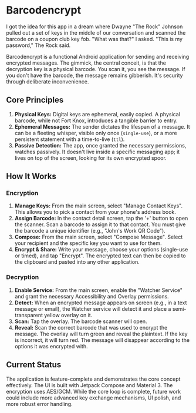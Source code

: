 # Barcodencrypt

I got the idea for this app in a dream where Dwayne "The Rock" Johnson pulled out a set of keys in the middle of our conversation and scanned the barcode on a coupon club key fob.
"What was that?" I asked.
"This is my password," The Rock said. 

Barcodencrypt is a functional Android application for sending and receiving encrypted messages. The gimmick, the central conceit, is that the decryption key is a physical barcode. You scan it, you see the message. If you don't have the barcode, the message remains gibberish. It's security through deliberate inconvenience.

## Core Principles

1.  **Physical Keys:** Digital keys are ephemeral, easily copied. A physical barcode, while not Fort Knox, introduces a tangible barrier to entry.
2.  **Ephemeral Messages:** The sender dictates the lifespan of a message. It can be a fleeting whisper, visible only once (`single-use`), or a more persistent statement with a time-to-live (`ttl`).
3.  **Passive Detection:** The app, once granted the necessary permissions, watches passively. It doesn't live inside a specific messaging app; it lives on top of the screen, looking for its own encrypted spoor.

## How It Works

### Encryption
1.  **Manage Keys:** From the main screen, select "Manage Contact Keys". This allows you to pick a contact from your phone's address book.
2.  **Assign Barcode:** In the contact detail screen, tap the '+' button to open the scanner. Scan a barcode to assign it to that contact. You must give the barcode a unique identifier (e.g., "John's Work QR Code").
3.  **Compose:** From the main screen, select "Compose Message". Select your recipient and the specific key you want to use for them.
4.  **Encrypt & Share:** Write your message, choose your options (single-use or timed), and tap "Encrypt". The encrypted text can then be copied to the clipboard and pasted into any other application.

### Decryption
1.  **Enable Service:** From the main screen, enable the "Watcher Service" and grant the necessary Accessibility and Overlay permissions.
2.  **Detect:** When an encrypted message appears on screen (e.g., in a text message or email), the Watcher service will detect it and place a semi-transparent yellow overlay on it.
3.  **Scan:** Tap the overlay. The barcode scanner will open.
4.  **Reveal:** Scan the correct barcode that was used to encrypt the message. The overlay will turn green and reveal the plaintext. If the key is incorrect, it will turn red. The message will disappear according to the options it was encrypted with.

## Current Status

The application is feature-complete and demonstrates the core concept effectively. The UI is built with Jetpack Compose and Material 3. The encryption uses AES/GCM. While the core loop is complete, future work could include more advanced key exchange mechanisms, UI polish, and more robust error handling.